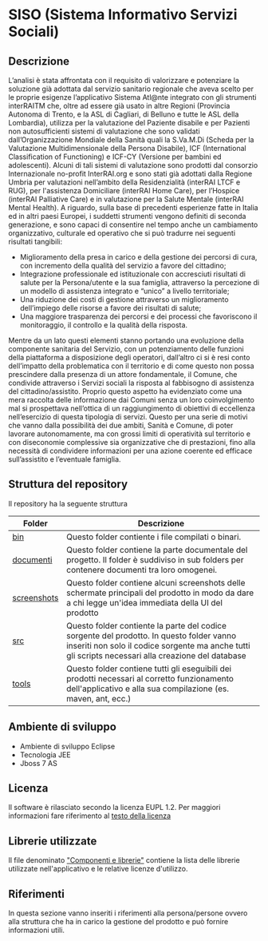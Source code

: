 # SISO (Sistema Informativo Servizi Sociali) #

## Descrizione ##
L’analisi è stata affrontata con il requisito di valorizzare e potenziare la soluzione già adottata dal servizio sanitario regionale che aveva scelto per le proprie esigenze l’applicativo Sistema Atl@nte integrato con gli strumenti interRAITM che, oltre ad essere già usato in altre Regioni (Provincia Autonoma di Trento, e la ASL di Cagliari, di Belluno e tutte le ASL della Lombardia), utilizza per la valutazione del Paziente disabile e per Pazienti non autosufficienti sistemi di valutazione che sono validati dall’Organizzazione Mondiale della Sanità quali la S.Va.M.Di (Scheda per la Valutazione Multidimensionale della Persona Disabile), ICF (International Classification of Functioning) e ICF-CY (Versione per bambini ed adolescenti). Alcuni di tali sistemi di valutazione sono prodotti dal consorzio Internazionale no-profit InterRAI.org e sono stati già adottati dalla Regione Umbria per valutazioni nell’ambito della Residenzialità (interRAI LTCF e RUG), per l'assistenza Domiciliare (interRAI Home Care), per l’Hospice (interRAI Palliative Care) e in valutazione per la Salute Mentale (interRAI Mental Health). A riguardo, sulla base di precedenti esperienze fatte in Italia ed in altri paesi Europei, i suddetti strumenti vengono definiti di seconda  generazione, e sono capaci di consentire nel tempo anche un cambiamento organizzativo, culturale ed operativo che si può tradurre nei seguenti risultati tangibili:
+ Miglioramento della presa in carico e della gestione dei percorsi di cura, con incremento della qualità del servizio a favore del cittadino;
+ Integrazione professionale ed istituzionale con accresciuti risultati di salute per la Persona/utente e la sua famiglia, attraverso la percezione di un modello di assistenza integrato e “unico” a livello territoriale;
+ Una riduzione dei costi di gestione attraverso un miglioramento dell’impiego delle risorse a favore dei risultati di salute;
+ Una maggiore trasparenza dei percorsi e dei processi che favoriscono il monitoraggio, il controllo e la qualità della risposta.

Mentre da un lato questi elementi stanno portando una evoluzione della componente sanitaria del Servizio, con un potenziamento delle funzioni della piattaforma a disposizione degli operatori, dall’altro ci si è resi conto dell’impatto della problematica con il territorio e di come questo non possa prescindere dalla presenza di un attore fondamentale, il Comune, che condivide attraverso i Servizi sociali la risposta al fabbisogno di assistenza del cittadino/assistito. Proprio questo aspetto ha evidenziato come una mera raccolta delle informazione dai Comuni senza un loro coinvolgimento mal si prospettava nell’ottica di un raggiungimento di obiettivi di eccellenza nell’esercizio di questa tipologia di servizi. Questo per una serie di motivi che vanno dalla possibilità dei due ambiti, Sanità e Comune, di poter lavorare autonomamente, ma con grossi limiti di operatività sul territorio e con diseconomie complessive sia organizzative che di prestazioni, fino alla necessità di condividere informazioni per una azione coerente ed efficace sull’assistito e l’eventuale famiglia.



## Struttura del repository ##
Il repository ha la seguente struttura

Folder   |  Descrizione
---------|-------------
[bin](./bin)|Questo folder contiente i file compilati o binari. 
[documenti](./documenti)|Questo folder contiene la parte documentale del progetto. Il folder è suddiviso in sub folders per contenere documenti tra loro omogenei. 
[screenshots](./screenshots)|Questo folder contiene alcuni screenshots delle schermate principali del prodotto in modo da dare a chi legge un'idea immediata della UI del prodotto
[src](./src)|Questo folder contiente la parte del codice sorgente del prodotto. In questo folder vanno inseriti non solo il codice sorgente ma anche tutti gli scripts necessari alla creazione del database
[tools](./tools)|Questo folder contiene tutti gli eseguibili dei prodotti necessari al corretto funzionamento dell'applicativo e alla sua compilazione (es. maven, ant, ecc.)


## Ambiente di sviluppo ##
+ Ambiente di sviluppo Eclipse
+ Tecnologia JEE
+ Jboss 7 AS

## Licenza ##
Il software è rilasciato secondo la licenza EUPL 1.2. Per maggiori informazioni fare riferimento al [testo della licenza](https://joinup.ec.europa.eu/sites/default/files/custom-page/attachment/eupl_v1.2_it.pdf)

## Librerie utilizzate ##
Il file denominato ["Componenti e librerie"](./Componenti-e-librerie.xlsx) contiene la lista delle librerie utilizzate nell'applicativo e le relative licenze d'utilizzo.

## Riferimenti ##
In questa sezione vanno inseriti i riferimenti alla persona/persone ovvero alla struttura che ha in carico la gestione del prodotto e può fornire informazioni utili. 
